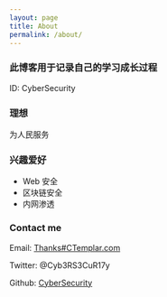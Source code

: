 ```yaml
---
layout: page
title: About
permalink: /about/
---
```


### 此博客用于记录自己的学习成长过程

ID: CyberSecurity  

### 理想

为人民服务

### 兴趣爱好

* Web 安全
* 区块链安全
* 内网渗透

### Contact me

Email: [Thanks#CTemplar.com](mailto:thanks@ctemplar.com)   

Twitter: @Cyb3RS3CuR17y   

Github: [CyberSecurity](https://github.com/CyberSecur1ty)   
